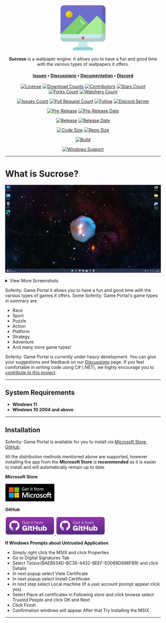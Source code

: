 <div align="center">
  <img height=150 src=".images/Logo.png" />
</div>

<p align="center">
  <span><b>Sucrose</b> is a wallpaper engine. It allows you to have a fun and good time with the various types of wallpapers it offers.</span>
</p>

<h4 align="center">
  <span><a href="https://github.com/Taiizor/Sucrose/issues">Issues</a></span>
  •
  <span><a href="https://github.com/Taiizor/Sucrose/discussions">Discussions</a></span>
  •
  <span><a href="https://github.com/Taiizor/Sucrose/wiki">Documentation</a></span>
  •
  <span><a href="https://discord.gg/nxG977byXb">Discord</a></span>
</h4>

<div align="center">

  [![License](https://img.shields.io/github/license/Taiizor/Sucrose.svg?style=for-the-badge)](https://github.com/Taiizor/Sucrose/blob/develop/LICENSE)
  [![Download Counts](https://img.shields.io/github/downloads/Taiizor/Sucrose/total.svg?style=for-the-badge)](https://github.com/Taiizor/Sucrose/releases)
  [![Contributors](https://img.shields.io/github/contributors/Taiizor/Sucrose?style=for-the-badge)](https://github.com/Taiizor/Sucrose/graphs/contributors)
  [![Stars Count](https://img.shields.io/github/stars/Taiizor/Sucrose.svg?style=for-the-badge)](https://github.com/Taiizor/Sucrose/stargazers)
  [![Forks Count](https://img.shields.io/github/forks/Taiizor/Sucrose.svg?style=for-the-badge)](https://github.com/Taiizor/Sucrose/network/members)
  [![Watchers Count](https://img.shields.io/github/watchers/Taiizor/Sucrose.svg?style=for-the-badge)](https://github.com/Taiizor/Sucrose/watchers)

  [![Issues Count](https://img.shields.io/github/issues/Taiizor/Sucrose.svg?style=for-the-badge)](https://github.com/Taiizor/Sucrose/issues)
  [![Pull Request Count](https://img.shields.io/github/issues-pr/Taiizor/Sucrose.svg?style=for-the-badge)](https://github.com/Taiizor/Sucrose/pulls)
  [![Follow](https://img.shields.io/github/followers/Soferity.svg?style=for-the-badge&label=Follow)](https://github.com/Soferity)
  [![Discord Server](https://img.shields.io/discord/932386235538878534?label=Discord&style=for-the-badge)](https://discord.gg/nxG977byXb)

  [![Pre-Release](https://img.shields.io/github/v/release/Taiizor/Sucrose?include_prereleases&label=Pre-Release&style=for-the-badge)](https://github.com/Taiizor/Sucrose/releases/latest)
  [![Pre-Release Date](https://img.shields.io/github/release-date-pre/Taiizor/Sucrose?label=Pre-Release%20Date&style=for-the-badge)](https://github.com/Taiizor/Sucrose/releases/latest)

  [![Release](https://img.shields.io/github/v/release/Taiizor/Sucrose?style=for-the-badge)](https://github.com/Taiizor/Sucrose/releases/latest)
  [![Release Date](https://img.shields.io/github/release-date/Taiizor/Sucrose?style=for-the-badge)](https://github.com/Taiizor/Sucrose/releases/latest)

  [![Code Size](https://img.shields.io/github/languages/code-size/Taiizor/Sucrose?style=for-the-badge)](https://github.com/Taiizor/Sucrose/archive/refs/heads/develop.zip)
  [![Repo Size](https://img.shields.io/github/repo-size/Taiizor/Sucrose?style=for-the-badge)](https://github.com/Taiizor/Sucrose/archive/refs/heads/develop.zip)

  [![Build](https://img.shields.io/visual-studio-app-center/builds/Taiizor/Sucrose-Windows/develop/d2b0955197957ea68a10db87b87f1892063258b9?style=for-the-badge)](https://github.com/Taiizor/Sucrose)

  [![Windows Support](https://img.shields.io/badge/Windows-0078D6?style=for-the-badge&logo=windows&logoColor=white)](https://www.microsoft.com/store/apps/9P1JZMGT34M2)
  <!--[![Xbox Support](https://img.shields.io/badge/Xbox-107C10?style=for-the-badge&logo=xbox&logoColor=white)](https://www.microsoft.com/store/apps/9P1JZMGT34M2)
  [![MacOS Support](https://img.shields.io/badge/MACOS-adb8c5?style=for-the-badge&logo=macos&logoColor=white)](https://github.com/Taiizor/Sucrose/releases/latest)-->

  <!--[![Ubuntu Support](https://img.shields.io/badge/Ubuntu-E95420?style=for-the-badge&logo=ubuntu&logoColor=white)](https://github.com/Taiizor/Sucrose/releases/latest)
  [![Arch Linux Support](https://img.shields.io/badge/Arch_Linux-1793D1?style=for-the-badge&logo=arch-linux&logoColor=white)](https://github.com/Taiizor/Sucrose/releases/latest)
  
  [![Android Support](https://img.shields.io/badge/Android-32DE84?style=for-the-badge&logo=android&logoColor=white)](https://github.com/Taiizor/Sucrose/releases/latest)
  [![iOS Support](https://img.shields.io/badge/iOS-A3AAAE?style=for-the-badge&logo=ios&logoColor=white)](https://github.com/Taiizor/Sucrose/releases/latest)-->

</div>

---

# What is Sucrose?

![Home](.screenshots/View.png)

<details>

  <summary>View More Screenshots</summary>

  ![TheCube](.screenshots/TheCube.EN.png)
  ![ValorousRabbit](.screenshots/ValorousRabbit.EN.png)
  ![TowerBlock](.screenshots/TowerBlock.EN.png)
  ![SweetMemory](.screenshots/SweetMemory.EN.png)
  ![TowerOfHanoi](.screenshots/TowerOfHanoi.EN.png)
  ![TheAviator](.screenshots/TheAviator.EN.png)
  ![Coloron](.screenshots/Coloron.EN.png)
  ![Menja](.screenshots/Menja.EN.png)

</details>

Soferity: Game Portal it allows you to have a fun and good time with the various types of games it offers. Some Soferity: Game Portal's game types in summary are:

-   Race
-   Sport
-   Puzzle
-   Action
-   Platform
-   Strategy
-   Adventure
-   And many more game types!

Soferity: Game Portal is currently under heavy development. You can give your suggestions and feedback on our [Discussions](https://github.com/Taiizor/Sucrose/discussions) page. If you feel comfortable in writing code using C# (.NET), we highly encourage you to [contribute to this project](https://github.com/Taiizor/Sucrose/graphs/contributors).

---

## System Requirements

- **Windows 11**
- **Windows 10 2004 and above**

---

## Installation

Soferity: Game Portal is available for you to install via [Microsoft Store](https://www.microsoft.com/store/apps/9P1JZMGT34M2), [GitHub](https://github.com/Taiizor/Sucrose/releases/latest).

All the distribution methods mentioned above are supported, however installing the app from the **Microsoft Store** is **recommended** as it is easier to install and will automatically remain up to date.

**Microsoft Store**

<a href='https://www.microsoft.com/store/apps/9P1JZMGT34M2'>
  <img src='.images/Badges/Microsoft/English_get it from MS_864X312.png' alt='Microsoft Store' width='160'/>
</a>

<p></p>

**GitHub**

<a href='https://github.com/Taiizor/Sucrose/releases/download/v1.0.9/GamePortal_1.0.9.0_x64.msix'>
  <img src='.images/Badges/GitHub/English_get it from GH_228X86.png' alt='GitHub Release' width='160'/>
</a>
<a href='https://github.com/Taiizor/Sucrose/releases/download/v1.0.9/GamePortal_1.0.9.0_x86.msix'>
  <img src='.images/Badges/GitHub/English_get it from GH_228X86.png' alt='GitHub Release' width='160'/>
</a>

<p></p>

**If Windows Prompts about Untrusted Application**

* Simply right click the MSIX and click Properties
* Go to Digital Signatures Tab
* Select Taiizor(BAEB534D-BC36-4432-8EEF-E0088D896FB9) and click Details
* In next popup select View Certificate
* In next popup select Install Certificate
* In next step select Local machine (If a user account prompt appear click yes)
* Select Place all certificates in Following store and click browse select Trusted People and click OK and Next
* Click Finish
* Confirmation windows will appear After that Try Installing the MSIX

---